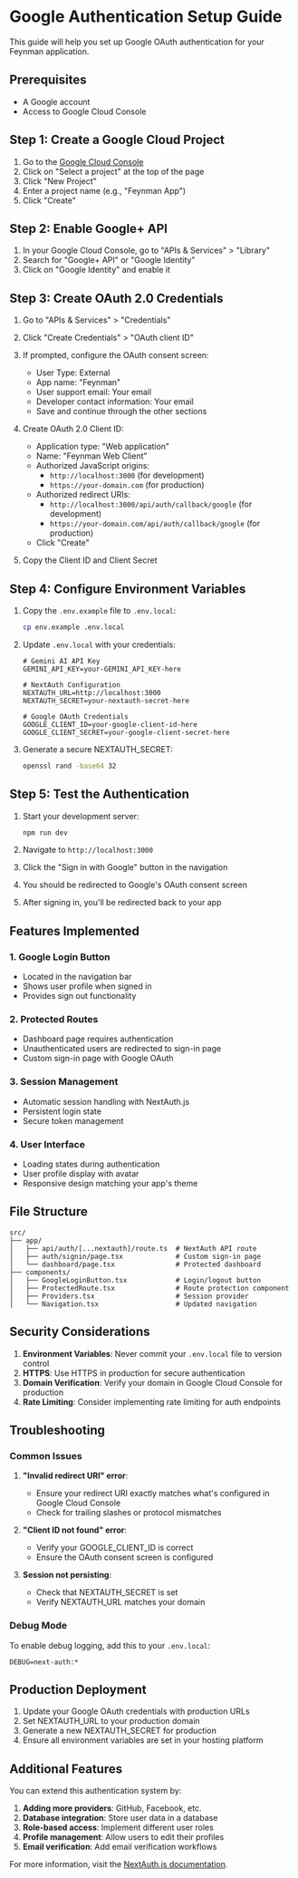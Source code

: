 # Google Authentication Setup Guide

This guide will help you set up Google OAuth authentication for your Feynman application.

## Prerequisites

- A Google account
- Access to Google Cloud Console

## Step 1: Create a Google Cloud Project

1. Go to the [Google Cloud Console](https://console.cloud.google.com/)
2. Click on "Select a project" at the top of the page
3. Click "New Project"
4. Enter a project name (e.g., "Feynman App")
5. Click "Create"

## Step 2: Enable Google+ API

1. In your Google Cloud Console, go to "APIs & Services" > "Library"
2. Search for "Google+ API" or "Google Identity"
3. Click on "Google Identity" and enable it

## Step 3: Create OAuth 2.0 Credentials

1. Go to "APIs & Services" > "Credentials"
2. Click "Create Credentials" > "OAuth client ID"
3. If prompted, configure the OAuth consent screen:
   - User Type: External
   - App name: "Feynman"
   - User support email: Your email
   - Developer contact information: Your email
   - Save and continue through the other sections

4. Create OAuth 2.0 Client ID:
   - Application type: "Web application"
   - Name: "Feynman Web Client"
   - Authorized JavaScript origins:
     - `http://localhost:3000` (for development)
     - `https://your-domain.com` (for production)
   - Authorized redirect URIs:
     - `http://localhost:3000/api/auth/callback/google` (for development)
     - `https://your-domain.com/api/auth/callback/google` (for production)
   - Click "Create"

5. Copy the Client ID and Client Secret

## Step 4: Configure Environment Variables

1. Copy the `.env.example` file to `.env.local`:
   ```bash
   cp env.example .env.local
   ```

2. Update `.env.local` with your credentials:
   ```env
   # Gemini AI API Key
   GEMINI_API_KEY=your-GEMINI_API_KEY-here

   # NextAuth Configuration
   NEXTAUTH_URL=http://localhost:3000
   NEXTAUTH_SECRET=your-nextauth-secret-here

   # Google OAuth Credentials
   GOOGLE_CLIENT_ID=your-google-client-id-here
   GOOGLE_CLIENT_SECRET=your-google-client-secret-here
   ```

3. Generate a secure NEXTAUTH_SECRET:
   ```bash
   openssl rand -base64 32
   ```

## Step 5: Test the Authentication

1. Start your development server:
   ```bash
   npm run dev
   ```

2. Navigate to `http://localhost:3000`
3. Click the "Sign in with Google" button in the navigation
4. You should be redirected to Google's OAuth consent screen
5. After signing in, you'll be redirected back to your app

## Features Implemented

### 1. Google Login Button
- Located in the navigation bar
- Shows user profile when signed in
- Provides sign out functionality

### 2. Protected Routes
- Dashboard page requires authentication
- Unauthenticated users are redirected to sign-in page
- Custom sign-in page with Google OAuth

### 3. Session Management
- Automatic session handling with NextAuth.js
- Persistent login state
- Secure token management

### 4. User Interface
- Loading states during authentication
- User profile display with avatar
- Responsive design matching your app's theme

## File Structure

```
src/
├── app/
│   ├── api/auth/[...nextauth]/route.ts  # NextAuth API route
│   ├── auth/signin/page.tsx             # Custom sign-in page
│   └── dashboard/page.tsx               # Protected dashboard
├── components/
│   ├── GoogleLoginButton.tsx            # Login/logout button
│   ├── ProtectedRoute.tsx               # Route protection component
│   ├── Providers.tsx                    # Session provider
│   └── Navigation.tsx                   # Updated navigation
```

## Security Considerations

1. **Environment Variables**: Never commit your `.env.local` file to version control
2. **HTTPS**: Use HTTPS in production for secure authentication
3. **Domain Verification**: Verify your domain in Google Cloud Console for production
4. **Rate Limiting**: Consider implementing rate limiting for auth endpoints

## Troubleshooting

### Common Issues

1. **"Invalid redirect URI" error**:
   - Ensure your redirect URI exactly matches what's configured in Google Cloud Console
   - Check for trailing slashes or protocol mismatches

2. **"Client ID not found" error**:
   - Verify your GOOGLE_CLIENT_ID is correct
   - Ensure the OAuth consent screen is configured

3. **Session not persisting**:
   - Check that NEXTAUTH_SECRET is set
   - Verify NEXTAUTH_URL matches your domain

### Debug Mode

To enable debug logging, add this to your `.env.local`:
```env
DEBUG=next-auth:*
```

## Production Deployment

1. Update your Google OAuth credentials with production URLs
2. Set NEXTAUTH_URL to your production domain
3. Generate a new NEXTAUTH_SECRET for production
4. Ensure all environment variables are set in your hosting platform

## Additional Features

You can extend this authentication system by:

1. **Adding more providers**: GitHub, Facebook, etc.
2. **Database integration**: Store user data in a database
3. **Role-based access**: Implement different user roles
4. **Profile management**: Allow users to edit their profiles
5. **Email verification**: Add email verification workflows

For more information, visit the [NextAuth.js documentation](https://next-auth.js.org/). 